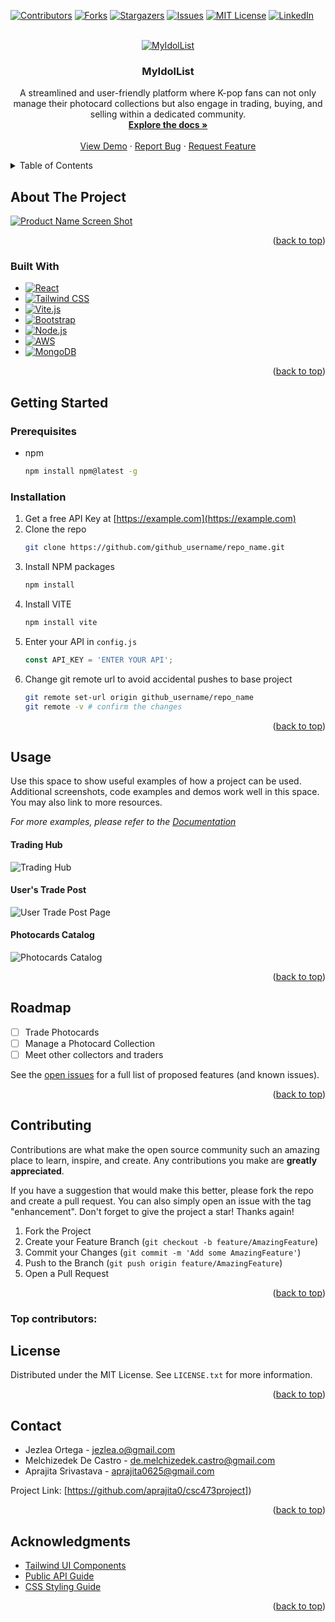 <!-- Improved compatibility of back to top link: See: https://github.com/othneildrew/Best-README-Template/pull/73 -->
<a id="readme-top"></a>
<!--
*** Thanks for checking out the Best-README-Template. If you have a suggestion
*** that would make this better, please fork the repo and create a pull request
*** or simply open an issue with the tag "enhancement".
*** Don't forget to give the project a star!
*** Thanks again! Now go create something AMAZING! :D
-->



<!-- PROJECT SHIELDS -->
<!--
*** I'm using markdown "reference style" links for readability.
*** Reference links are enclosed in brackets [ ] instead of parentheses ( ).
*** See the bottom of this document for the declaration of the reference variables
*** for contributors-url, forks-url, etc. This is an optional, concise syntax you may use.
*** https://www.markdownguide.org/basic-syntax/#reference-style-links
-->
[![Contributors][contributors-shield]][contributors-url]
[![Forks][forks-shield]][forks-url]
[![Stargazers][stars-shield]][stars-url]
[![Issues][issues-shield]][issues-url]
[![MIT License][license-shield]][license-url]
[![LinkedIn][linkedin-shield]][linkedin-url]



<!-- PROJECT LOGO -->
<br />
<div align="center">
  <a href="https://github.com/aprajita0/csc473project">
    <img src="https://tinyurl.com/myidollist" alt="MyIdolList">
  </a>

<h3 align="center">MyIdolList</h3>

  <p align="center">
    A streamlined and user-friendly platform where K-pop fans can not only manage their photocard collections but also engage in trading, buying, and selling within a dedicated community. 
    <br />
    <a href="https://github.com/github_username/repo_name"><strong>Explore the docs »</strong></a>
    <br />
    <br />
    <a href="https://github.com/github_username/repo_name">View Demo</a>
    ·
    <a href="https://github.com/github_username/repo_name/issues/new?labels=bug&template=bug-report---.md">Report Bug</a>
    ·
    <a href="https://github.com/github_username/repo_name/issues/new?labels=enhancement&template=feature-request---.md">Request Feature</a>
  </p>
</div>



<!-- TABLE OF CONTENTS -->
<details>
  <summary>Table of Contents</summary>
  <ol>
    <li>
      <a href="#about-the-project">About The Project</a>
      <ul>
        <li><a href="#built-with">Built With</a></li>
      </ul>
    </li>
    <li>
      <a href="#getting-started">Getting Started</a>
      <ul>
        <li><a href="#prerequisites">Prerequisites</a></li>
        <li><a href="#installation">Installation</a></li>
      </ul>
    </li>
    <li><a href="#usage">Usage</a></li>
    <li><a href="#roadmap">Roadmap</a></li>
    <li><a href="#contributing">Contributing</a></li>
    <li><a href="#license">License</a></li>
    <li><a href="#contact">Contact</a></li>
    <li><a href="#acknowledgments">Acknowledgments</a></li>
  </ol>
</details>



<!-- ABOUT THE PROJECT -->
## About The Project

[![Product Name Screen Shot][product-screenshot]](https://example.com)

<p align="right">(<a href="#readme-top">back to top</a>)</p>



### Built With

* [![React][React.js]][React-url]
* [![Tailwind CSS][TailwindCSS-badge]][TailwindCSS-url]
* [![Vite.js][Vite.js-badge]][Vite.js-url]
* [![Bootstrap][Bootstrap.com]][Bootstrap-url]
* [![Node.js][Node.js-badge]][Node.js-url]
* [![AWS][AWS-badge]][AWS-url]
* [![MongoDB][MongoDB-badge]][MongoDB-url]
  
<p align="right">(<a href="#readme-top">back to top</a>)</p>



<!-- GETTING STARTED -->
## Getting Started

### Prerequisites
* npm
  ```sh
  npm install npm@latest -g
  ```

### Installation

1. Get a free API Key at [https://example.com](https://example.com)
2. Clone the repo
   ```sh
   git clone https://github.com/github_username/repo_name.git
   ```
3. Install NPM packages
   ```sh
   npm install
   ```
4. Install VITE
   ```sh
   npm install vite
   ```
5. Enter your API in `config.js`
   ```js
   const API_KEY = 'ENTER YOUR API';
   ```
6. Change git remote url to avoid accidental pushes to base project
   ```sh
   git remote set-url origin github_username/repo_name
   git remote -v # confirm the changes
   ```

<p align="right">(<a href="#readme-top">back to top</a>)</p>



<!-- USAGE EXAMPLES -->
## Usage

Use this space to show useful examples of how a project can be used. Additional screenshots, code examples and demos work well in this space. You may also link to more resources.

_For more examples, please refer to the [Documentation](https://example.com)_

#### Trading Hub
<img src="https://tinyurl.com/2f8z5j75" alt="Trading Hub">

#### User's Trade Post
<img src="https://tinyurl.com/yae9z9k2" alt="User Trade Post Page">

#### Photocards Catalog
<img src="https://tinyurl.com/yhjcwfsw" alt="Photocards Catalog">

<p align="right">(<a href="#readme-top">back to top</a>)</p>



<!-- ROADMAP -->
## Roadmap

- [ ] Trade Photocards
- [ ] Manage a Photocard Collection
- [ ] Meet other collectors and traders

See the [open issues](https://github.com/github_username/repo_name/issues) for a full list of proposed features (and known issues).

<p align="right">(<a href="#readme-top">back to top</a>)</p>



<!-- CONTRIBUTING -->
## Contributing

Contributions are what make the open source community such an amazing place to learn, inspire, and create. Any contributions you make are **greatly appreciated**.

If you have a suggestion that would make this better, please fork the repo and create a pull request. You can also simply open an issue with the tag "enhancement".
Don't forget to give the project a star! Thanks again!

1. Fork the Project
2. Create your Feature Branch (`git checkout -b feature/AmazingFeature`)
3. Commit your Changes (`git commit -m 'Add some AmazingFeature'`)
4. Push to the Branch (`git push origin feature/AmazingFeature`)
5. Open a Pull Request

<p align="right">(<a href="#readme-top">back to top</a>)</p>

### Top contributors:


<!-- LICENSE -->
## License

Distributed under the MIT License. See `LICENSE.txt` for more information.

<p align="right">(<a href="#readme-top">back to top</a>)</p>



<!-- CONTACT -->
## Contact

- [ ]()Jezlea Ortega - jezlea.o@gmail.com
- [ ]()Melchizedek De Castro - de.melchizedek.castro@gmail.com
- [ ]()Aprajita Srivastava - aprajita0625@gmail.com

Project Link: [https://github.com/aprajita0/csc473project])

<p align="right">(<a href="#readme-top">back to top</a>)</p>



<!-- ACKNOWLEDGMENTS -->
## Acknowledgments

* []() [Tailwind UI Components](https://tailwindui.com/components)
* []() [Public API Guide](https://rapidapi.com/thunderapi-thunderapi-default/api/k-pop/playground/apiendpoint_6bda9b1f-7666-4933-a50b-da6de336dacb)
* []() [CSS Styling Guide](https://www.w3schools.com/css/css_list.asp)

<p align="right">(<a href="#readme-top">back to top</a>)</p>



<!-- MARKDOWN LINKS & IMAGES -->
<!-- https://www.markdownguide.org/basic-syntax/#reference-style-links -->
[contributors-shield]: https://img.shields.io/github/contributors/github_username/repo_name.svg?style=for-the-badge
[contributors-url]: https://github.com/github_username/repo_name/graphs/contributors
[forks-shield]: https://img.shields.io/github/forks/github_username/repo_name.svg?style=for-the-badge
[forks-url]: https://github.com/github_username/repo_name/network/members
[stars-shield]: https://img.shields.io/github/stars/github_username/repo_name.svg?style=for-the-badge
[stars-url]: https://github.com/github_username/repo_name/stargazers
[issues-shield]: https://img.shields.io/github/issues/github_username/repo_name.svg?style=for-the-badge
[issues-url]: https://github.com/github_username/repo_name/issues
[license-shield]: https://img.shields.io/github/license/github_username/repo_name.svg?style=for-the-badge
[license-url]: https://github.com/github_username/repo_name/blob/master/LICENSE.txt
[linkedin-shield]: https://img.shields.io/badge/-LinkedIn-black.svg?style=for-the-badge&logo=linkedin&colorB=555
[linkedin-url]: https://linkedin.com/in/linkedin_username
[product-screenshot]: images/screenshot.png
[React.js]: https://img.shields.io/badge/React-20232A?style=for-the-badge&logo=react&logoColor=61DAFB
[React-url]: https://reactjs.org/
[Node.js-badge]: https://img.shields.io/badge/Node.js-43853D?style=for-the-badge&logo=nodedotjs&logoColor=white
[Node.js-url]: https://nodejs.org/
[TailwindCSS-badge]: https://img.shields.io/badge/Tailwind_CSS-06B6D4?style=for-the-badge&logo=tailwind-css&logoColor=white
[TailwindCSS-url]: https://tailwindcss.com/
[Vite.js-badge]: https://img.shields.io/badge/Vite.js-B73BFE?style=for-the-badge&logo=vite&logoColor=white
[Vite.js-url]: https://vitejs.dev/
[Bootstrap.com]: https://img.shields.io/badge/Bootstrap-563D7C?style=for-the-badge&logo=bootstrap&logoColor=white
[Bootstrap-url]: https://getbootstrap.com
[AWS-badge]: https://img.shields.io/badge/AWS-232F3E?style=for-the-badge&logo=amazonaws&logoColor=white
[AWS-url]: https://aws.amazon.com/
[MongoDB-badge]: https://img.shields.io/badge/MongoDB-47A248?style=for-the-badge&logo=mongodb&logoColor=white
[MongoDB-url]: https://www.mongodb.com/
